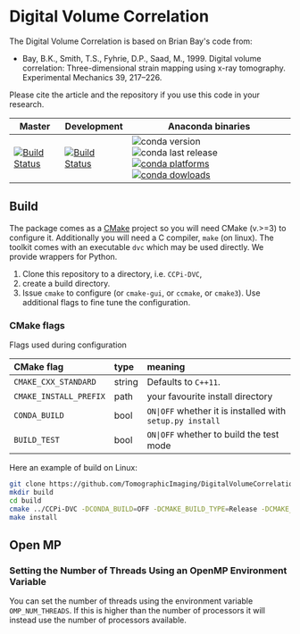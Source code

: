 # Digital Volume Correlation
The Digital Volume Correlation is based on Brian Bay's code from:
* Bay, B.K., Smith, T.S., Fyhrie, D.P., Saad, M., 1999. Digital volume correlation: Three-dimensional strain mapping using x-ray tomography. Experimental Mechanics 39, 217–226.

Please cite the article and the repository if you use this code in your research.


| Master | Development | Anaconda binaries |
|--------|-------------|-------------------|
| [![Build Status](https://github.com/TomographicImaging/DigitalVolumeCorrelation/actions/workflows/conda_build_and_publish.yml/badge.svg?branch=master)](https://github.com/TomographicImaging/DigitalVolumeCorrelation/actions/workflows/conda_build_and_publish.yml) | [![Build Status](https://github.com/TomographicImaging/DigitalVolumeCorrelation/actions/workflows/conda_build_and_publish.yml/badge.svg)](https://github.com/TomographicImaging/DigitalVolumeCorrelation/actions/workflows/conda_build_and_publish.yml) | ![conda version](https://anaconda.org/ccpi/ccpi-dvc/badges/version.svg) ![conda last release](https://anaconda.org/ccpi/ccpi-dvc/badges/latest_release_date.svg) [![conda platforms](https://anaconda.org/ccpi/ccpi-dvc/badges/platforms.svg) ![conda dowloads](https://anaconda.org/ccpi/ccpi-dvc/badges/downloads.svg)](https://anaconda.org/ccpi/ccpi-dvc) |

## Build

The package comes as a [CMake](https://cmake.org) project so you will need CMake (v.>=3) to configure it. Additionally you will need a C compiler, `make` (on linux). The toolkit comes with an executable `dvc` which may be used directly. We provide wrappers for Python.

1. Clone this repository to a directory, i.e. `CCPi-DVC`,
2. create a build directory.
3. Issue `cmake` to configure (or `cmake-gui`, or `ccmake`, or `cmake3`). Use additional flags to fine tune the configuration.

### CMake flags
Flags used during configuration

| CMake flag | type | meaning |
|:---|:----|:----|
| `CMAKE_CXX_STANDARD` | string | Defaults to `C++11`.
| `CMAKE_INSTALL_PREFIX` | path | your favourite install directory |
| `CONDA_BUILD`| bool | `ON\|OFF` whether it is installed with `setup.py install`|
|`BUILD_TEST` | bool | `ON\|OFF` whether to build the test mode|

Here an example of build on Linux:

```bash
git clone https://github.com/TomographicImaging/DigitalVolumeCorrelation
mkdir build
cd build
cmake ../CCPi-DVC -DCONDA_BUILD=OFF -DCMAKE_BUILD_TYPE=Release -DCMAKE_INSTALL_PREFIX=<your favourite install directory>
make install
```

## Open MP

### Setting the Number of Threads Using an OpenMP Environment Variable
You can set the number of threads using the environment variable `OMP_NUM_THREADS`. If this is higher than the number of processors it will instead use the number of processors available.

